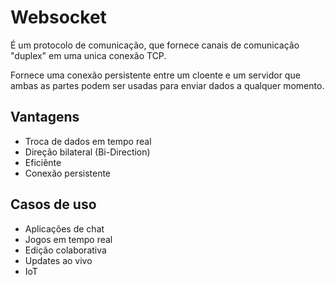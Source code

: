 # Websocket

É um protocolo de comunicação, que fornece canais de comunicação "duplex" em uma unica conexão TCP.

Fornece uma conexão persistente entre um cloente e um servidor que ambas as partes podem ser usadas para enviar dados a qualquer momento.

## Vantagens 

- Troca de dados em tempo real
- Direção bilateral (Bi-Direction)
- Eficiênte
- Conexão persistente

## Casos de uso

- Aplicações de chat
- Jogos em tempo real
- Edição colaborativa
- Updates ao vivo
- IoT


